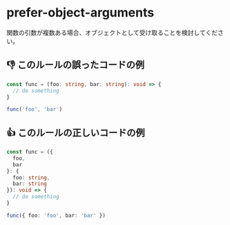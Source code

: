 # prefer-object-arguments

関数の引数が複数ある場合、オブジェクトとして受け取ることを検討してください。

## :thumbsdown: このルールの誤ったコードの例

```ts
const func = (foo: string, bar: string): void => {
  // do something
}

func('foo', 'bar')
```

## :thumbsup: このルールの正しいコードの例

```ts
const func = ({
  foo,
  bar
}: {
  foo: string,
  bar: string
}): void => {
  // do something
}

func({ foo: 'foo', bar: 'bar' })
```
